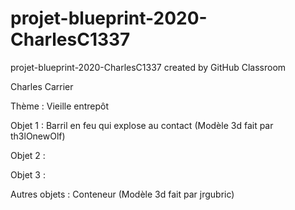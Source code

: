 # projet-blueprint-2020-CharlesC1337
projet-blueprint-2020-CharlesC1337 created by GitHub Classroom

Charles Carrier

Thème : Vieille entrepôt

Objet 1 : Barril en feu qui explose au contact (Modèle 3d fait par th3lOnewOlf)

Objet 2 : 

Objet 3 : 

Autres objets : Conteneur (Modèle 3d fait par jrgubric)